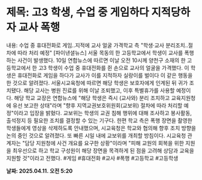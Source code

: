 # **제목: 고3 학생, 수업 중 게임하다 지적당하자 교사 폭행**

  내용: 수업 중 휴대전화로 게임..지적에 교사 얼굴 가격학교 측 "학생·교사 분리조치..절차에 따라 처리 예정"   [파이낸셜뉴스] 서울 목동의 한 고등학교에서 학생이 교사를 폭행하는 사건이 발생했다.    10일 연합뉴스에 따르면 이날 오전 10시께 양천구 소재의 한 고등학교에서 한 고3 학생이 수업 중 휴대전화를 쥔 손으로 교사의 얼굴을 가격했다.    이 학생은 휴대전화로 게임을 하다가 교사가 이를 지적하자 실랑이를 벌이다 이 같은 행동을 한 것으로 알려졌다.    서울시교육청에 따르면 해당 학생은 보호자에게 인계된 뒤 귀가 조치됐다.    해당 교사는 병원 진료를 위해 이날 조퇴했고, 이후 특별휴가를 사용할 예정이다.    해당 학교 교장은 연합뉴스에 "해당 학생은 즉시 (교사와) 분리 조치하고 교육지원청에 유선 보고한 상태"라며 "향후 지역교권보호위원회(교보위) 절차에 따라 처리할 예정"이라고 입장을 밝혔다.    교보위는 학생의 교권 침해 행위에 대해 조사하고 봉사활동, 출석정지 등 필요한 조치를 결정할 수 있는 기구다.    한편 학교 측은 폭행 장면을 촬영한 학생들에게 영상을 삭제하도록 안내했으며, 시교육청은 학교와 협의해 향후 조치 방향을 논의 중인 것으로 알려졌다. 또 빠른 시일 내에 교보위를 개최할 방침이다.    시교육청 관계자는 "담당 지원청에 사건 개요를 요구한 상황"이라며 "피해 교원의 회복을 위한 지원을 최우선으로 하고 학교 구성원이 해당 장면을 목격하게 된 점을 고려해 상담과 교육을 지원할 것"이라고 전했다. #게임 #휴대전화 #교사 #폭행 #고등학교 #고등학생

  **날짜: 2025.04.11. 오전 5:20**